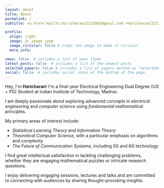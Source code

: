 ```yaml
---
layout: about
title: About
permalink: /
subtitle: <a href='mailto:haricharan12122003@gmail.com'>haricharan12122003@gmail.com</a>

profile:
  align: right
  image: 2c_image.jpeg
  image_circular: false # crops the image to make it circular
  more_info:

news: false  # includes a list of news items
latest_posts: false  # includes a list of the newest posts
selected_papers: false # includes a list of papers marked as "selected={true}"
social: false  # includes social icons at the bottom of the page
---
```


Hey, I'm **Haricharan**! I'm a final-year Electrical Engineering Dual Degree (UG + PG) Student at Indian Institute of Technology, Madras.

I am deeply passionate about exploring advanced concepts in *electrical engineering* and *computer science* using *fundamental mathematical* principles.

My primary areas of interest include:

- *Statistical Learning Theory* and *Information Theory*
- *Theoretical Computer Science*, with a particular emphasis on algorithms and complexity
- *The Future of Communication Systems*, including 5G and 6G technology

I find great intellectual satisfaction in tackling challenging problems, whether they are engaging mathematical puzzles or intricate research questions.

I enjoy delivering engaging sessions, lectures and talks and am committed to connecting with audiences by sharing thought-provoking insights.
